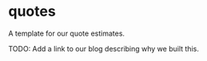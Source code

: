 quotes
======

A template for our quote estimates.

TODO: Add a link to our blog describing why we built this.
